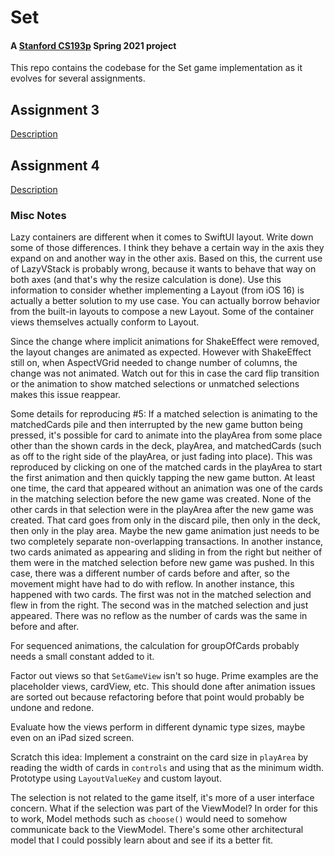 # Set

#### A [Stanford CS193p](https://cs193p.sites.stanford.edu/) Spring 2021 project

This repo contains the codebase for the Set game implementation as it evolves for several
assignments.

## Assignment 3

[Description](resources/assignment_3_0.pdf)

## Assignment 4

[Description](resources/assignment_4_0.pdf)

### Misc Notes

Lazy containers are different when it comes to SwiftUI layout. Write down some of those differences.
I think they behave a certain way in the axis they expand on and another way in the other axis.
Based on this, the current use of LazyVStack is probably wrong, because it wants to behave that way
on both axes (and that's why the resize calculation is done). Use this information to consider
whether implementing a Layout (from iOS 16) is actually a better solution to my use case. You can
actually borrow behavior from the built-in layouts to compose a new Layout. Some of the container
views themselves actually conform to Layout.

Since the change where implicit animations for ShakeEffect were removed, the layout changes are
animated as expected. However with ShakeEffect still on, when AspectVGrid needed to change number
of columns, the change was not animated. Watch out for this in case the card flip transition or
the animation to show matched selections or unmatched selections makes this issue reappear.

Some details for reproducing #5: If a matched selection is animating to the matchedCards pile and
then interrupted by the new game button being pressed, it's possible for card to animate into the
playArea from some place other than the shown cards in the deck, playArea, and matchedCards (such as
off to the right side of the playArea, or just fading into place). This was reproduced by clicking
on one of the matched cards in the playArea to start the first animation and then quickly tapping
the new game button. At least one time, the card that appeared without an animation was one of the
cards in the matching selection before the new game was created. None of the other cards in that
selection were in the playArea after the new game was created. That card goes from only in the
discard pile, then only in the deck, then only in the play area. Maybe the new game animation just
needs to be two completely separate non-overlapping transactions. In another instance, two cards
animated as appearing and sliding in from the right but neither of them were in the matched
selection before new game was pushed. In this case, there was a different number of cards before and
after, so the movement might have had to do with reflow. In another instance, this happened with two
cards. The first was not in the matched selection and flew in from the right. The second was in the
matched selection and just appeared. There was no reflow as the number of cards was the same in
before and after.

For sequenced animations, the calculation for groupOfCards probably needs a small constant added to
it.

Factor out views so that `SetGameView` isn't so huge. Prime examples are the placeholder views,
cardView, etc. This should done after animation issues are sorted out because refactoring before
that point would probably be undone and redone.

Evaluate how the views perform in different dynamic type sizes, maybe even on an iPad sized screen.

Scratch this idea: Implement a constraint on the card size in `playArea` by reading the width of
cards in `controls` and using that as the minimum width. Prototype using `LayoutValueKey` and custom
layout.

The selection is not related to the game itself, it's more of a user interface concern. What if the
selection was part of the ViewModel? In order for this to work, Model methods such as `choose()`
would need to somehow communicate back to the ViewModel. There's some other architectural model
that I could possibly learn about and see if its a better fit.
